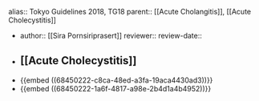 alias:: Tokyo Guidelines 2018, TG18
parent:: [[Acute Cholangitis]], [[Acute Cholecystitis]]

- author:: [[Sira Pornsiriprasert]] 
  reviewer::
  review-date::
- ## [[Acute Cholecystitis]]
- {{embed ((68450222-c8ca-48ed-a3fa-19aca4430ad3))}}
- {{embed ((68450222-1a6f-4817-a98e-2b4d1a4b4952))}}